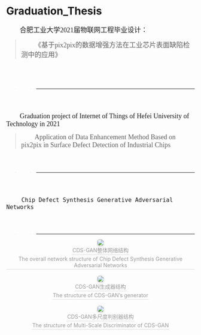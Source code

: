 # Graduation_Thesis

<font size =4 face=宋体>&emsp;&emsp;合肥工业大学<font size =4 face=Times New Roman>2021</font>届物联网工程毕业设计：
</font>
<br>

><font size =4 face=宋体>&emsp;&emsp;《基于<font size =4 face=Times New Roman>pix2pix</font>的数据增强方法在工业芯片表面缺陷检测中的应用》
</font>
<br>

<br>
<br>

>> ***

<br>
<br>

<font size =4 face=Times New Roman>&emsp;&emsp;Graduation project of Internet of Things of Hefei University of Technology in 2021
</font>

><font size =4 face=Times New Roman>&emsp;&emsp;Application of Data Enhancement Method Based on pix2pix in Surface Defect Detection of Industrial Chips
</font>

<br>
<br>

>> ***

<br>
<br>

<font size =4 face=Times New Roman>&emsp;&emsp; ``Chip Defect Synthesis Generative Adversarial Networks``
</font>

<br>
<br>

>> ***

<center>
    <img style="border-radius: 0.3125em;
    box-shadow: 0 2px 4px 0 rgba(34,36,38,.12),0 2px 10px 0 rgba(34,36,38,.08);" 
    src="figs/CDS-GAN_structure.png">
    <br>
    <div style="color:orange; border-bottom: 1px solid #d9d9d9;
    display: inline-block;
    color: #999;
    padding: 2px;">CDS-GAN整体网络结构</div><br>
    <div style="color:orange; border-bottom: 1px solid #d9d9d9;
    display: inline-block;
    color: #999;
    padding: 2px;">The overall network structure of Chip Defect Synthesis Generative Adversarial Networks</div>
</center>
<br>

<center>
    <img style="border-radius: 0.3125em;
    box-shadow: 0 2px 4px 0 rgba(34,36,38,.12),0 2px 10px 0 rgba(34,36,38,.08);" 
    src="figs/3_2.png">
    <br>
    <div style="color:orange; border-bottom: 1px solid #d9d9d9;
    display: inline-block;
    color: #999;
    padding: 2px;">CDS-GAN生成器结构</div><br>
    <div style="color:orange; border-bottom: 1px solid #d9d9d9;
    display: inline-block;
    color: #999;
    padding: 2px;">The structure of CDS-GAN’s generator</div>
</center>
<br>

<center>
    <img style="border-radius: 0.3125em;
    box-shadow: 0 2px 4px 0 rgba(34,36,38,.12),0 2px 10px 0 rgba(34,36,38,.08);" 
    src="figs/3_7.png">
    <br>
    <div style="color:orange; border-bottom: 1px solid #d9d9d9;
    display: inline-block;
    color: #999;
    padding: 2px;"> CDS-GAN多尺度判别器结构</div><br>
    <div style="color:orange; border-bottom: 1px solid #d9d9d9;
    display: inline-block;
    color: #999;
    padding: 2px;">The structure of Multi-Scale Discriminator of CDS-GAN</div>
</center>
<br>